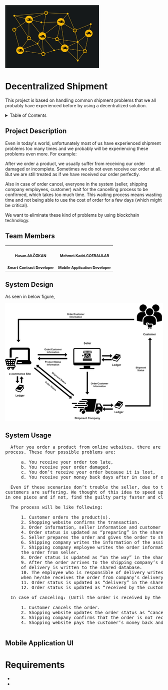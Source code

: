 <img src="Project Proposal Presentation/decentralized shipment.png" alt="Logo" width="300" height="200">


# Decentralized Shipment

This project is based on handling common shipment problems that we all probably have experienced before by using a decentralized solution. 

<!-- TABLE OF CONTENTS -->
<details>
  <summary>Table of Contents</summary>
  <ol>
    <li><a href="#decentralized-shipment">Decentralized Shipment</a></li>
    <li><a href="#project-description">Project Description</a></li>
    <li><a href="#team-members">Team Members</a></li>
    <li><a href="#system-design">System Design</a></li>
    <li><a href="#system-usage">System Usage</a></li>
    <li><a href="#mobile-application-ui">Mobile Application UI</a></li>
    <li><a href="#requirements">Requirements</a></li>
  </ol>
</details>


## Project Description

<p>
    Even in today's world, unfortunately most of us have experienced shipment problems too many times and we probably will be experiencing these problems even more. For example:
</p>
<p>
    After we order a product, we usually suffer from receiving our order damaged or incomplete. Sometimes we do not even receive our order at all. But we are still treated as if we have received our order perfectly.
</p>
<p>
    Also in case of order cancel, everyone in the system (seller, shipping company employees, customer) wait for the cancelling process to be confirmed, which takes too much time. This waiting process means wasting time and not being able to use the cost of order for a few days (which might be critical).
</p>
<p>
    We want to eliminate these kind of problems by using blockchain technology.
</p>

## Team Members

<table>
  <tr>
    <td align="center"><a href="https://github.com/hasanaliozkan-dev"><img src="https://avatars.githubusercontent.com/u/63359311?v=4" width="100px;" alt=""/><br /><sub><b>Hasan Ali ÖZKAN</b></sub></a><br /><br /><sub><b>Smart Contract Developer</b></sub></a><br /></a></td>
    <td align="center"><a href="https://github.com/mehmetkadri"><img src="https://avatars.githubusercontent.com/u/58008233?s=400&v=4" width="100px;" alt=""/><br /><sub><b>Mehmet Kadri GOFRALILAR</b></sub></a><br /><br /><sub><b>Mobile Application Developer</b></sub></a><br /></a></td>
  </tr>
</table>


## System Design

As seen in below figure, 
<!--Will be added later-->

<div align="center">
  <img src="Project Proposal Presentation/1.blockchain_schema_final.png" alt="Model" width="700">
</div>


## System Usage

<pre>
  After you order a product from online websites, there are four possible problems that you might suffer from during the shipment 
process. These four possible problems are:
    
      a. You receive your order too late,
      b. You receive your order damaged,
      c. You don’t receive your order because it is lost,
      d. You receive your money back days after in case of order canceling.

  Even if these scenarios don’t trouble the seller, due to the instability of inflation in today’s world, especially in Turkey, 
customers are suffering. We thought of this idea to speed up the processes, make sure that the order is received by the customer 
in one piece and if not, find the guilty party faster and clearer.
    
  The process will be like following:

      1. Customer orders the product(s).
      2. Shopping website confirms the transaction.
      3. Order information, seller information and customer information are written to shared database.
      4. Order status is updated as “preparing” in the shared database.
      5. Seller prepares the order and gives the order to shipping company.
      6. Shipping company writes the information of the assigned shipping company employee to shared database.
      7. Shipping company employee writes the order information as “intact” or “damaged” to shared database when he/she receives 
      the order from seller.
      8. Order status is updated as “on the way” in the shared database.
      9. After the order arrives to the shipping company’s delivery department, information of the employee who is responsible 
      of delivery is written to the shared database.
      10. The employee who is responsible of delivery writes the order information as “intact” or “damaged” to shared database 
      when he/she receives the order from company’s delivery department.
      11. Order status is updated as “delivery” in the shared database.
      12. Order status is updated as “received by the customer” in the shared database after customer safely receives the order.
      
  In case of canceling: (Until the order is received by the customer)
  
      1. Customer cancels the order.
      2. Shopping website updates the order status as “canceled” in the shared database.
      3. Shipping company confirms that the order is not received by the customer yet.
      4. Shopping website pays the customer’s money back and order is canceled.

</pre>



## Mobile Application UI

<!--Will be added later-->

# Requirements

*
*
<!--Will be added later-->
